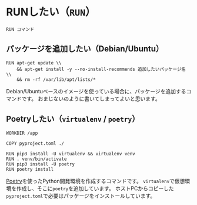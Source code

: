 # RUNしたい（``RUN``）

```docker
RUN コマンド
```

## パッケージを追加したい（Debian/Ubuntu）

```docker
RUN apt-get update \\
    && apt-get install -y --no-install-recommends 追加したいパッケージ名 \\
    && rm -rf /var/lib/apt/lists/*
```

Debian/Ubuntuベースのイメージを使っている場合に、パッケージを追加するコマンドです。
おまじないのように書いてしまってよいと思います。

## Poetryしたい（``virtualenv`` / ``poetry``）

```docker
WORKDIR /app

COPY pyproject.toml ./

RUN pip3 install -U virtualenv && virtualenv venv
RUN . venv/bin/activate
RUN pip3 install -U poetry
RUN poetry install
```

[Poetry](../python/python-poetry.md)を使ったPython開発環境を作成するコマンドです。
``virtualenv``で仮想環境を作成し、そこに``poetry``を追加しています。
ホストPCからコピーした``pyproject.toml``で必要はパッケージをインストールしています。
